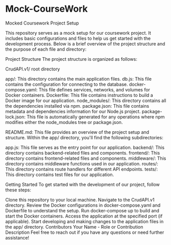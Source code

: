 # Mock-CourseWork

Mocked Coursework Project Setup

This repository serves as a mock setup for our coursework project. It includes basic configurations and files to help us get started with the development process. Below is a brief overview of the project structure and the purpose of each file and directory:

Project Structure
The project structure is organized as follows:

CrudAPI.v1/ root directory

app/: This directory contains the main application files.
db.js: This file contains the configuration for connecting to the database.
docker-compose.yaml: This file defines services, networks, and volumes for Docker containers.
Dockerfile: This file contains instructions to build a Docker image for our application.
node_modules/: This directory contains all the dependencies installed via npm.
package.json: This file contains metadata and dependencies information for our Node.js project.
package-lock.json: This file is automatically generated for any operations where npm modifies either the node_modules tree or package.json.


README.md: This file provides an overview of the project setup and structure.
Within the app/ directory, you'll find the following subdirectories:

app.js: This file serves as the entry point for our application.
backend/: This directory contains backend-related files and components.
frontend/: This directory contains frontend-related files and components.
middleware/: This directory contains middleware functions used in our application.
routes/: This directory contains route handlers for different API endpoints.
tests/: This directory contains test files for our application.

Getting Started
To get started with the development of our project, follow these steps:

Clone this repository to your local machine.
Navigate to the CrudAPI.v1 directory.
Review the Docker configurations in docker-compose.yaml and Dockerfile to understand the setup.
Run docker-compose up to build and start the Docker containers.
Access the application at the specified port (if applicable).
Start developing and making changes to the application files in the app/ directory.
Contributors
Your Name - Role or Contribution Description
Feel free to reach out if you have any questions or need further assistance!